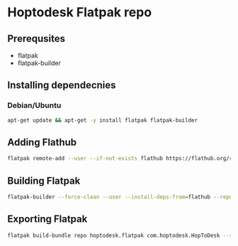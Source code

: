 # Hoptodesk Flatpak repo

## Prerequsites
- flatpak
- flatpak-builder

## Installing dependecnies
### Debian/Ubuntu
```bash
apt-get update && apt-get -y install flatpak flatpak-builder
```

## Adding Flathub
```bash
flatpak remote-add --user --if-not-exists flathub https://flathub.org/repo/flathub.flatpakrepo
```

## Building Flatpak
```bash
flatpak-builder --force-clean --user --install-deps-from=flathub --repo=repo --install builddir com.hoptodesk.HopToDesk.json
```

## Exporting Flatpak
```bash
flatpak build-bundle repo hoptodesk.flatpak com.hoptodesk.HopToDesk --runtime-repo=https://flathub.org/repo/flathub.flatpakrepo
```
